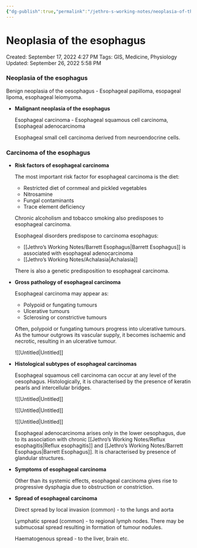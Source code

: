 ```yaml
---
{"dg-publish":true,"permalink":"/jethro-s-working-notes/neoplasia-of-the-esophagus/","dgPassFrontmatter":true}
---
```



# Neoplasia of the esophagus

Created: September 17, 2022 4:27 PM
Tags: GIS, Medicine, Physiology
Updated: September 26, 2022 5:58 PM

### Neoplasia of the esophagus

Benign neoplasia of the oesophagus - Esophageal papilloma, esopageal lipoma, esophageal leiomyoma.

- **Malignant neoplasia of the esophagus**
    
    Esophageal carcinoma - Esophageal squamous cell carcinoma, Esophageal adenocarcinoma
    
    Esophageal small cell carcinoma derived from neuroendocrine cells.
    

### Carcinoma of the esophagus

- **Risk factors of esophageal carcinoma**
    
    The most important risk factor for esophageal carcinoma is the diet:
    
    - Restricted diet of cornmeal and pickled vegetables
    - Nitrosamine
    - Fungal contaminants
    - Trace element deficiency
    
    Chronic alcoholism and tobacco smoking also predisposes to esophageal carcinoma.
    
    Esophageal disorders predispose to carcinoma esophagus:
    
    - [[Jethro’s Working Notes/Barrett Esophagus\|Barrett Esophagus]] is associated with esophageal adenocarcinoma
    - [[Jethro’s Working Notes/Achalasia\|Achalasia]]
    
    There is also a genetic predisposition to esophageal carcinoma.
    
- **Gross pathology of esophageal carcinoma**
    
    Esophageal carcinoma may appear as:
    
    - Polypoid or fungating tumours
    - Ulcerative tumours
    - Sclerosing or constrictive tumours
    
    Often, polypoid or fungating tumours progress into ulcerative tumours. As the tumour outgrows its vascular supply, it becomes ischaemic and necrotic, resulting in an ulcerative tumour.
    
    ![[Untitled\|Untitled]]
    
- **Histological subtypes of esophageal carcinomas**
    
    Esophageal squamous cell carcinoma can occur at any level of the oesophagus. Histologically, it is characterised by the presence of keratin pearls and intercellular bridges.
    
    ![[Untitled\|Untitled]]
    
    ![[Untitled\|Untitled]]
    
    ![[Untitled\|Untitled]]
    
    Esophageal adenocarcinoma arises only in the lower oesophagus, due to its association with chronic [[Jethro’s Working Notes/Reflux esophagitis\|Reflux esophagitis]] and [[Jethro’s Working Notes/Barrett Esophagus\|Barrett Esophagus]]. It is characterised by presence of glandular structures.
    
- **Symptoms of esophageal carcinoma**
    
    Other than its systemic effects, esophageal carcinoma gives rise to progressive dysphagia due to obstruction or constriction.
    
- **Spread of esophageal carcinoma**
    
    Direct spread by local invasion (common) - to the lungs and aorta
    
    Lymphatic spread (common) - to regional lymph nodes. There may be submucosal spread resulting in formation of tumour nodules.
    
    Haematogenous spread - to the liver, brain etc.